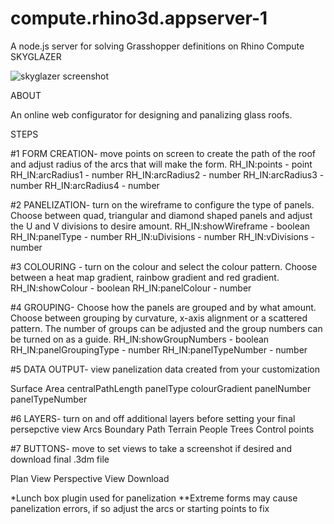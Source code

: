 # compute.rhino3d.appserver-1
A node.js server for solving Grasshopper definitions on Rhino Compute
SKYGLAZER


![skyglazer screenshot](https://user-images.githubusercontent.com/97453175/177808658-6db38352-cf09-4f01-a5c2-f46c8cf63c73.png)



ABOUT

An online web configurator for designing and panalizing glass roofs.

STEPS

#1 FORM CREATION- move points on screen to create the path of the roof and adjust radius of the arcs that will make the form.
RH_IN:points - point
RH_IN:arcRadius1 - number
RH_IN:arcRadius2 - number
RH_IN:arcRadius3 - number
RH_IN:arcRadius4 - number

#2 PANELIZATION- turn on the wireframe to configure the type of panels.  Choose between quad, triangular and diamond shaped panels and adjust the U and V divisions to desire amount.
RH_IN:showWireframe - boolean
RH_IN:panelType - number
RH_IN:uDivisions - number
RH_IN:vDivisions - number

#3 COLOURING - turn on the colour and select the colour pattern.  Choose between a heat map gradient, rainbow gradient and red gradient.
RH_IN:showColour - boolean
RH_IN:panelColour - number

#4 GROUPING- Choose how the panels are grouped and by what amount.  Choose between grouping by curvature, x-axis alignment or a scattered pattern.  The number of groups can be adjusted and the group numbers can be turned on as a guide.
RH_IN:showGroupNumbers - boolean
RH_IN:panelGroupingType - number
RH_IN:panelTypeNumber - number

#5 DATA OUTPUT- view panelization data created from your customization

Surface Area
centralPathLength
panelType
colourGradient
panelNumber
panelTypeNumber

#6 LAYERS- turn on and off additional layers before setting your final persepctive view
Arcs
Boundary
Path
Terrain
People
Trees
Control points

#7 BUTTONS- move to set views to take a screenshot if desired and download final .3dm file

Plan View
Perspective View
Download

*Lunch box plugin used for panelization
**Extreme forms may cause panelization errors, if so adjust the arcs or starting points to fix
 
